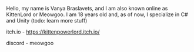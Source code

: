 Hello, my name is Vanya Braslavets, and I am also known online as KittenLord or Meowgoo. I am 18 years old and, as of now, I specialize in C# and Unity (todo: learn more stuff)

itch.io - https://kittenpowerlord.itch.io/

discord - meowgoo
